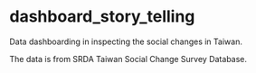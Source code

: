 # dashboard_story_telling
Data dashboarding in inspecting the social changes in Taiwan.  

The data is from SRDA Taiwan Social Change Survey Database.


